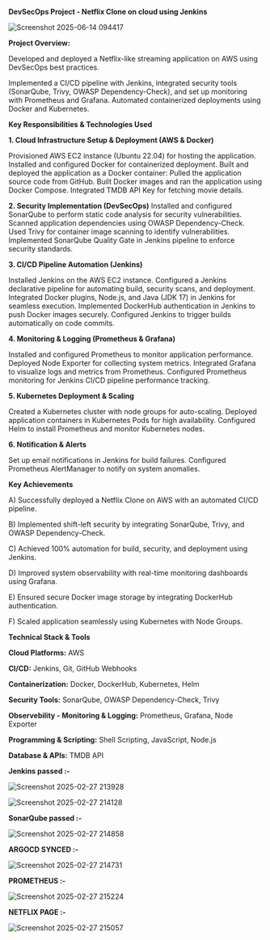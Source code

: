 **DevSecOps Project - Netflix Clone on cloud using Jenkins**

![Screenshot 2025-06-14 094417](https://github.com/user-attachments/assets/9385b9aa-cbe9-4731-b748-4883dd96ef5c)


**Project Overview:**

Developed and deployed a Netflix-like streaming application on AWS using DevSecOps best practices. 

Implemented a CI/CD pipeline with Jenkins, integrated security tools (SonarQube, Trivy, OWASP Dependency-Check),
and set up monitoring with Prometheus and Grafana. Automated containerized deployments using Docker and Kubernetes.

**Key Responsibilities & Technologies Used**

**1. Cloud Infrastructure Setup & Deployment (AWS & Docker)** 

Provisioned AWS EC2 instance (Ubuntu 22.04) for hosting the application.
Installed and configured Docker for containerized deployment.
Built and deployed the application as a Docker container:
Pulled the application source code from GitHub.
Built Docker images and ran the application using Docker Compose.
Integrated TMDB API Key for fetching movie details.

**2. Security Implementation (DevSecOps)**
Installed and configured SonarQube to perform static code analysis for security vulnerabilities.
Scanned application dependencies using OWASP Dependency-Check.
Used Trivy for container image scanning to identify vulnerabilities.
Implemented SonarQube Quality Gate in Jenkins pipeline to enforce security standards.

**3. CI/CD Pipeline Automation (Jenkins)**

Installed Jenkins on the AWS EC2 instance.
Configured a Jenkins declarative pipeline for automating build, security scans, and deployment.
Integrated Docker plugins, Node.js, and Java (JDK 17) in Jenkins for seamless execution.
Implemented DockerHub authentication in Jenkins to push Docker images securely.
Configured Jenkins to trigger builds automatically on code commits.

**4. Monitoring & Logging (Prometheus & Grafana)**

Installed and configured Prometheus to monitor application performance.
Deployed Node Exporter for collecting system metrics.
Integrated Grafana to visualize logs and metrics from Prometheus.
Configured Prometheus monitoring for Jenkins CI/CD pipeline performance tracking.

**5. Kubernetes Deployment & Scaling**

Created a Kubernetes cluster with node groups for auto-scaling.
Deployed application containers in Kubernetes Pods for high availability.
Configured Helm to install Prometheus and monitor Kubernetes nodes.

**6. Notification & Alerts**

Set up email notifications in Jenkins for build failures.
Configured Prometheus AlertManager to notify on system anomalies.

**Key Achievements**

 A) Successfully deployed a Netflix Clone on AWS with an automated CI/CD pipeline.

 B) Implemented shift-left security by integrating SonarQube, Trivy, and OWASP Dependency-Check.

 C) Achieved 100% automation for build, security, and deployment using Jenkins.

 D) Improved system observability with real-time monitoring dashboards using Grafana.

 E) Ensured secure Docker image storage by integrating DockerHub authentication.

 F) Scaled application seamlessly using Kubernetes with Node Groups.


**Technical Stack & Tools**

**Cloud Platforms:** AWS

**CI/CD:** Jenkins, Git, GitHub Webhooks

**Containerization:** Docker, DockerHub, Kubernetes, Helm

**Security Tools:** SonarQube, OWASP Dependency-Check, Trivy

**Observebility - Monitoring & Logging:** Prometheus, Grafana, Node Exporter

**Programming & Scripting:** Shell Scripting, JavaScript, Node.js

**Database & APIs:** TMDB API

**Jenkins passed :-**

![Screenshot 2025-02-27 213928](https://github.com/user-attachments/assets/3adb6a13-9eae-4c4d-a639-12e760f62367)

![Screenshot 2025-02-27 214128](https://github.com/user-attachments/assets/45fc4aec-40c3-40c6-b2c8-b798e7dd9041)



**SonarQube passed :-**

![Screenshot 2025-02-27 214858](https://github.com/user-attachments/assets/e46175d7-d986-4e5e-8654-c7941bdbd52f)




**ARGOCD SYNCED :-**

![Screenshot 2025-02-27 214731](https://github.com/user-attachments/assets/3f797d58-7d46-4570-9d81-5bb55c0c3890)




**PROMETHEUS :-**

![Screenshot 2025-02-27 215224](https://github.com/user-attachments/assets/75e05b9d-8c12-48ab-85ae-8aeb3d356b7b)


**NETFLIX PAGE :-**

![Screenshot 2025-02-27 215057](https://github.com/user-attachments/assets/02d4b44c-8928-4bc4-ae80-48ce7cc15d4e)



